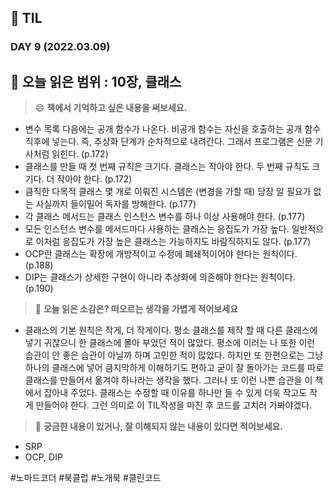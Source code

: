 ## :pencil: TIL  
### DAY 9 (2022.03.09)
:book: 오늘 읽은 범위 : 10장, 클래스
---
> :smile: **책에서 기억하고 싶은 내용을 써보세요.**
 - 변수 목록 다음에는 공개 함수가 나온다. 비공개 함수는 자신을 호출하는 공개 함수 직후에 넣는다. 즉, 추상화 단계가 순차적으로 내려간다. 그래서 프로그램은 신문 기사처럼 읽힌다. (p.172)
 - 클래스를 만들 때 첫 번째 규칙은 크기다. 클래스는 작아야 한다. 두 번째 규칙도 크기다. 더 작아야 한다. (p.172)
 - 큼직한 다목적 클래스 몇 개로 이뤄진 시스템은 (변경을 가할 때) 당장 알 필요가 없는 사실까지 들이밀어 독자를 방해한다. (p.177)
 - 각 클래스 메서드는 클래스 인스턴스 변수를 하나 이상 사용해야 한다. (p.177)
 - 모든 인스턴스 변수를 메서드마다 사용하는 클래스는 응집도가 가장 높다. 일반적으로 이처럼 응집도가 가장 높은 클래스는 가능하지도 바람직하지도 않다. (p.177)
 - OCP란 클래스는 확장에 개방적이고 수정에 폐쇄적이어야 한다는 원칙이다. (p.188)
 - DIP는 클래스가 상세한 구현이 아니라 추상화에 의존해야 한다는 원칙이다. (p.190)

> :thinking: **오늘 읽은 소감은? 떠오르는 생각을 가볍게 적어보세요**
 - 클래스의 기본 원칙은 작게, 더 작게이다. 평소 클래스를 제작 할 때 다른 클래스에 넣기 귀찮으니 한 클래스에 몰아 부었던 적이 많았다. 평소에 이러는 나 또한 이런 습관이 안 좋은 습관이 아닐까 하며 
 고민한 적이 많았다. 하지만 또 한편으로는 그냥 하나의 클래스에 넣어 큼지막하게 이해하기도 편하고 굳이 잘 돌아가는 코드를 따로 클래스를 만들어서 옮겨야 하나라는 생각을 했다. 그러나 또 이런 나쁜 습관을
  이 책에서 잡아내 주었다. 클래스는 수정할 때 이유를 하나만 들 수 있게 더욱 작고도 작게 만들어야 한다. 그런 의미로 이 TIL작성을 마친 후 코드를 고치러 가봐야겠다.

> :mag_right: **궁금한 내용이 있거나, 잘 이해되지 않는 내용이 있다면 적어보세요.**
 - SRP
 - OCP, DIP
 
#노마드코더 #북클럽 #노개북 #클린코드
